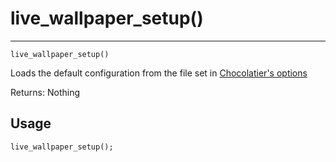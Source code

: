 # live_wallpaper_setup()
---
`live_wallpaper_setup()`

Loads the default configuration from the file set in [Chocolatier's options](getting-started?id=chocolatier-configuration)

Returns: Nothing

## Usage

```gml
live_wallpaper_setup();
```

